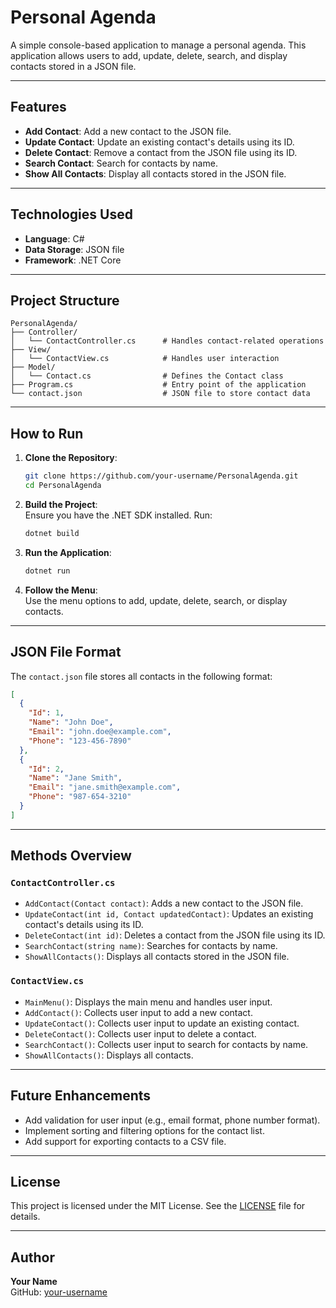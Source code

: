 # Personal Agenda

A simple console-based application to manage a personal agenda. This application allows users to add, update, delete, search, and display contacts stored in a JSON file.

---

## Features

- **Add Contact**: Add a new contact to the JSON file.
- **Update Contact**: Update an existing contact's details using its ID.
- **Delete Contact**: Remove a contact from the JSON file using its ID.
- **Search Contact**: Search for contacts by name.
- **Show All Contacts**: Display all contacts stored in the JSON file.

---

## Technologies Used

- **Language**: C#
- **Data Storage**: JSON file
- **Framework**: .NET Core

---

## Project Structure

```
PersonalAgenda/
├── Controller/
│   └── ContactController.cs      # Handles contact-related operations
├── View/
│   └── ContactView.cs            # Handles user interaction
├── Model/
│   └── Contact.cs                # Defines the Contact class
├── Program.cs                    # Entry point of the application
└── contact.json                  # JSON file to store contact data
```

---

## How to Run

1. **Clone the Repository**:
   ```bash
   git clone https://github.com/your-username/PersonalAgenda.git
   cd PersonalAgenda
   ```

2. **Build the Project**:  
   Ensure you have the .NET SDK installed. Run:
   ```bash
   dotnet build
   ```

3. **Run the Application**:  
   ```bash
   dotnet run
   ```

4. **Follow the Menu**:  
   Use the menu options to add, update, delete, search, or display contacts.

---

## JSON File Format

The `contact.json` file stores all contacts in the following format:

```json
[
  {
    "Id": 1,
    "Name": "John Doe",
    "Email": "john.doe@example.com",
    "Phone": "123-456-7890"
  },
  {
    "Id": 2,
    "Name": "Jane Smith",
    "Email": "jane.smith@example.com",
    "Phone": "987-654-3210"
  }
]
```

---

## Methods Overview

### `ContactController.cs`

- `AddContact(Contact contact)`: Adds a new contact to the JSON file.  
- `UpdateContact(int id, Contact updatedContact)`: Updates an existing contact's details using its ID.  
- `DeleteContact(int id)`: Deletes a contact from the JSON file using its ID.  
- `SearchContact(string name)`: Searches for contacts by name.  
- `ShowAllContacts()`: Displays all contacts stored in the JSON file.

### `ContactView.cs`

- `MainMenu()`: Displays the main menu and handles user input.  
- `AddContact()`: Collects user input to add a new contact.  
- `UpdateContact()`: Collects user input to update an existing contact.  
- `DeleteContact()`: Collects user input to delete a contact.  
- `SearchContact()`: Collects user input to search for contacts by name.  
- `ShowAllContacts()`: Displays all contacts.

---

## Future Enhancements

- Add validation for user input (e.g., email format, phone number format).  
- Implement sorting and filtering options for the contact list.  
- Add support for exporting contacts to a CSV file.

---

## License

This project is licensed under the MIT License. See the [LICENSE](LICENSE) file for details.

---

## Author

**Your Name**  
GitHub: [your-username](https://github.com/your-username)

